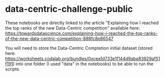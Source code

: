 # data-centric-challenge-public
These notebooks are directly linked to the article "Explaining how I reached the top ranks of the new Data-Centric competition" available here: https://towardsdatascience.com/explaining-how-i-reached-the-top-ranks-of-the-new-data-centric-competition-888fc8e86547

You will need to store the Data-Centric Comptetion initial dataset (stored here: https://worksheets.codalab.org/bundles/0xcea1d733e1f144d9aba83929af51f191) into one folder (I used "data" in the notebooks) to be able to run the scripts.
